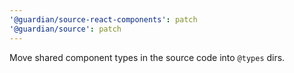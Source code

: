 ```yaml
---
'@guardian/source-react-components': patch
'@guardian/source': patch
---
```


Move shared component types in the source code into `@types` dirs.
